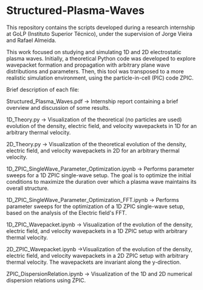 # Structured-Plasma-Waves
This repository contains the scripts developed during a research internship at GoLP (Instituto Superior Técnico), under the supervision of Jorge Vieira and Rafael Almeida.

This work focused on studying and simulating 1D and 2D electrostatic plasma waves. Initially, a theoretical Python code was developed to explore wavepacket formation and propagation with arbitrary plane wave distributions and parameters. Then, this tool was transposed to a more realistic simulation environment, using the particle-in-cell (PIC) code ZPIC.

Brief description of each file:

Structured_Plasma_Waves.pdf -> Internship report containing a brief overview and discussion of some results.

1D_Theory.py -> Visualization of the theoretical (no particles are used) evolution of the density, electric field, and velocity wavepackets in 1D for an arbitrary thermal velocity.

2D_Theory.py -> Visualization of the theoretical evolution of the density, electric field, and velocity wavepackets in 2D for an arbitrary thermal velocity.

1D_ZPIC_SingleWave_Parameter_Optimization.ipynb -> Performs parameter sweeps for a 1D ZPIC single-wave setup. The goal is to optimize the initial conditions to maximize the duration over which a plasma wave maintains its overall structure.

1D_ZPIC_SingleWave_Parameter_Optimization_FFT.ipynb -> Performs parameter sweeps for the optimization of a 1D ZPIC single-wave setup, based on the analysis of the Electric field's FFT.

1D_ZPIC_Wavepacket.ipynb -> Visualization of the evolution of the density, electric field, and velocity wavepackets in a 1D ZPIC setup with arbitrary thermal velocity.

2D_ZPIC_Wavepacket.ipynb ->Visualization of the evolution of the density, electric field, and velocity wavepackets in a 2D ZPIC setup with arbitrary thermal velocity. The wavepackets are invariant along the y-direction.

ZPIC_DispersionRelation.ipynb -> Visualization of the 1D and 2D numerical dispersion relations using ZPIC.
